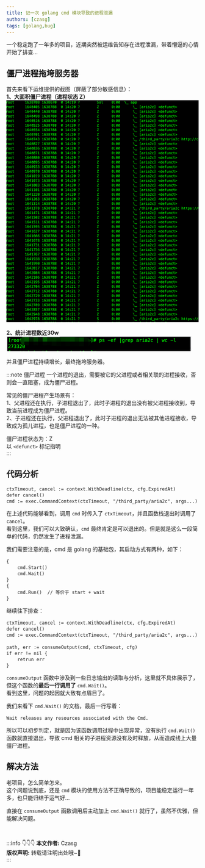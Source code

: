 ```yaml
---
title: 记一次 golang cmd 模块导致的进程泄漏
authors: [czasg]
tags: [golang,bug]
---
```


一个稳定跑了一年多的项目，近期突然被运维告知存在进程泄漏，带着懵逼的心情开始了排查...

<!--truncate-->

## 僵尸进程拖垮服务器
首先来看下运维提供的截图（屏蔽了部分敏感信息）：   
**1、大面积僵尸进程（进程状态 Z）**  
![](./进程泄漏1.png)  

**2、统计进程数近30w**  
![](./进程泄漏2.png)  

并且僵尸进程持续增长，最终拖垮服务器。

:::note 僵尸进程
一个进程的退出，需要被它的父进程或者相关联的进程接收，否则会一直阻塞，成为僵尸进程。

常见的僵尸进程产生场景有：   
1、父进程还在执行，子进程退出了，此时子进程的退出没有被父进程接收到，导致当前进程成为僵尸进程。    
2、子进程还在执行，父进程退出了，此时子进程的退出无法被其他进程接收，导致成为孤儿进程，也是僵尸进程的一种。     

僵尸进程状态为：Z  
以 `<defunct>` 标记指明    
:::

## 代码分析
```golang title="调用 cmd 模块"
ctxTimeout, cancel := context.WithDeadline(ctx, cfg.ExpiredAt)
defer cancel()
cmd := exec.CommandContext(ctxTimeout, "/third_party/aria2c", args...)
```
在上述代码能够看到，调用 `cmd` 时传入了 `ctxTimeout`，并且函数栈退出时调用了 `cancel`。  
看到这里，我们可以大致确认，`cmd` 最终肯定是可以退出的。但是就是这么一段简单的代码，仍然发生了进程泄漏。

我们需要注意的是，cmd 是 golang 的基础包，其启动方式有两种，如下：
```golang title="cmd 启动方法"
{
    cmd.Start()
    cmd.Wait()
}
{
    cmd.Run()  // 等价于 start + wait
}
```

继续往下排查：
```golang
ctxTimeout, cancel := context.WithDeadline(ctx, cfg.ExpiredAt)
defer cancel()
cmd := exec.CommandContext(ctxTimeout, "/third_party/aria2c", args...)

path, err := consumeOutput(cmd, ctxTimeout, cfg)
if err != nil {
    retrun err
}
```
`consumeOutput` 函数中涉及到一些日志输出的读取与分析，这里就不具体展示了，但这个函数的**最后一行调用了** `cmd.Wait()`。   
看到这里，问题的起因就大致有点眉目了。

我们来看下 `cmd.Wait()` 的文档，最后一行写着：
```text
Wait releases any resources associated with the Cmd.
```
所以可以初步判定，就是因为该函数调用过程中出现异常，没有执行 `cmd.Wait()` 函数就直接退出，导致 cmd 相关的子进程资源没有及时释放，从而造成线上大量僵尸进程。

## 解决方法
老项目，怎么简单怎来。  
这个问题说到底，还是 `cmd` 模块的使用方法不正确导致的，项目能稳定运行一年多，也只能归结于运气好...

直接在 `consumeOutput` 函数调用后主动加上 `cmd.Wait()` 就行了，虽然不优雅，但能解决问题。

<br/>

:::info 👇👇👇
**本文作者:** Czasg         
**版权声明:** 转载请注明出处哦~👮‍    
:::
